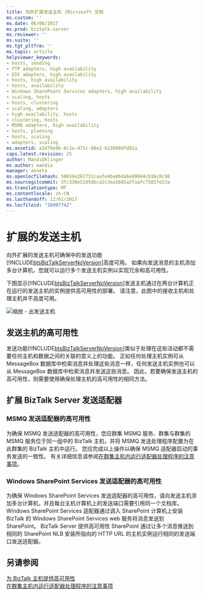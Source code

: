 ```yaml
---
title: 向外扩展发送主机 |Microsoft 文档
ms.custom: ''
ms.date: 06/08/2017
ms.prod: biztalk-server
ms.reviewer: ''
ms.suite: ''
ms.tgt_pltfrm: ''
ms.topic: article
helpviewer_keywords:
- hosts, sending
- FTP adapters, high availability
- EDI adapters, high availability
- hosts, high availability
- hosts, availability
- Windows SharePoint Services adapters, high availability
- scaling, hosts
- hosts, clustering
- scaling, adapters
- high availability, hosts
- clustering, hosts
- MSMQ adapters, high availability
- hosts, planning
- hosts, scaling
- adapters, scaling
ms.assetid: a3d79e0b-8c1e-471c-88e2-623600dfd81a
caps.latest.revision: 25
author: MandiOhlinger
ms.author: mandia
manager: anneta
ms.openlocfilehash: 50659e267731caafe4bad6dabe89944cb16c0c98
ms.sourcegitcommit: 3fc338e52d5dbca2c3ea1685a2faafc7582fe23a
ms.translationtype: MT
ms.contentlocale: zh-CN
ms.lasthandoff: 12/01/2017
ms.locfileid: "26007742"
---
```

# <a name="scaled-out-sending-hosts"></a>扩展的发送主机
向外扩展的发送主机可确保中的发送功能[!INCLUDE[btsBizTalkServerNoVersion](../includes/btsbiztalkservernoversion-md.md)]高度可用。 如果向发送消息的主机添加多台计算机，您就可以运行多个发送主机实例以实现冗余和高可用性。  
  
 下图显示[!INCLUDE[btsBizTalkServerNoVersion](../includes/btsbiztalkservernoversion-md.md)]发送主机通过在两台计算机正在运行的发送主机的实例提供高可用性的部署。 请注意，此图中的接收主机和处理主机并不高度可用。  
  
 ![缩放 &#45; 出发送主机](../core/media/tdi-ha-scalesend.gif "TDI_HA_ScaleSend")  
  
## <a name="high-availability-for-sending-hosts"></a>发送主机的高可用性  
 发送功能[!INCLUDE[btsBizTalkServerNoVersion](../includes/btsbiztalkservernoversion-md.md)]类似于处理在这些活动都不需要任何主机和数据之间的关联的意义上的功能。 正如任何处理主机实例可从 MessageBox 数据库中检索消息并处理这些消息一样，任何发送主机实例也可以从 MessageBox 数据库中检索消息并发送这些消息。 因此，若要确保发送主机的高可用性，则需要使用确保处理主机的高可用性的相同方法。  
  
## <a name="scaling-the-biztalk-server-send-adapters"></a>扩展 BizTalk Server 发送适配器  
  
### <a name="high-availability-for-the-msmq-send-adapter"></a>MSMQ 发送适配器的高可用性  
 为确保 MSMQ 发送适配器的高可用性，您应群集 MSMQ 服务、群集与群集的 MSMQ 服务位于同一组中的 BizTalk 主机，并将 MSMQ 发送处理程序配置为在此群集的 BizTalk 主机中运行。 您应完成以上操作以确保 MSMQ 适配器启动的事务发送的一致性。 有关详细信息请参阅[在群集主机内运行适配器处理程序的注意事项](../core/considerations-for-running-adapter-handlers-within-a-clustered-host1.md)。  
  
### <a name="high-availability-for-the-windows-sharepoint-services-send-adapter"></a>Windows SharePoint Services 发送适配器的高可用性  
 为确保 Windows SharePoint Services 发送适配器的高可用性，请向发送主机添加多台计算机，并且每台主机计算机上的发送端口需要引用同一个文档库。 Windows SharePoint Services 适配器通过调入 SharePoint 计算机上安装 BizTalk 的 Windows SharePoint Services web 服务将消息发送到 SharePoint。 BizTalk Server 提供高可用性 SharePoint 通过让多个消息推送到相同的 SharePoint NLB 安装所指向的 HTTP URL 的主机实例运行相同的发送端口发送适配器。  
  
## <a name="see-also"></a>另请参阅  
 [为 BizTalk 主机提供高可用性](../core/providing-high-availability-for-biztalk-hosts.md)   
 [在群集主机内运行适配器处理程序的注意事项](../core/considerations-for-running-adapter-handlers-within-a-clustered-host1.md)